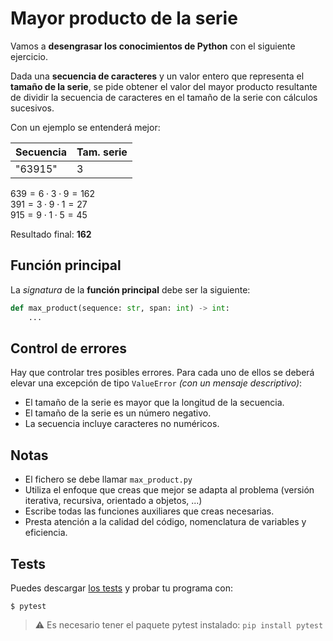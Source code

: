 # Mayor producto de la serie

Vamos a **desengrasar los conocimientos de Python** con el siguiente ejercicio.

Dada una **secuencia de caracteres** y un valor entero que representa el **tamaño de la serie**, se pide obtener el valor del mayor producto resultante de dividir la secuencia de caracteres en el tamaño de la serie con cálculos sucesivos.

Con un ejemplo se entenderá mejor:

| Secuencia | Tam. serie |
| --------- | ---------- |
| "63915"   | 3          |

$639 = 6\cdot3\cdot9=162$  
$391 = 3\cdot9\cdot1=27$  
$915 = 9\cdot1\cdot5=45$

Resultado final: **162**

## Función principal

La _signatura_ de la **función principal** debe ser la siguiente:

```python
def max_product(sequence: str, span: int) -> int:
    ...
```

## Control de errores

Hay que controlar tres posibles errores. Para cada uno de ellos se deberá elevar una excepción de tipo `ValueError` _(con un mensaje descriptivo)_:

- El tamaño de la serie es mayor que la longitud de la secuencia.
- El tamaño de la serie es un número negativo.
- La secuencia incluye caracteres no numéricos.

## Notas

- El fichero se debe llamar `max_product.py`
- Utiliza el enfoque que creas que mejor se adapta al problema (versión iterativa, recursiva, orientado a objetos, ...)
- Escribe todas las funciones auxiliares que creas necesarias.
- Presta atención a la calidad del código, nomenclatura de variables y eficiencia.

## Tests

Puedes descargar [los tests](./test_max_product.py) y probar tu programa con:

```console
$ pytest
```

> ⚠️ Es necesario tener el paquete pytest instalado: `pip install pytest`